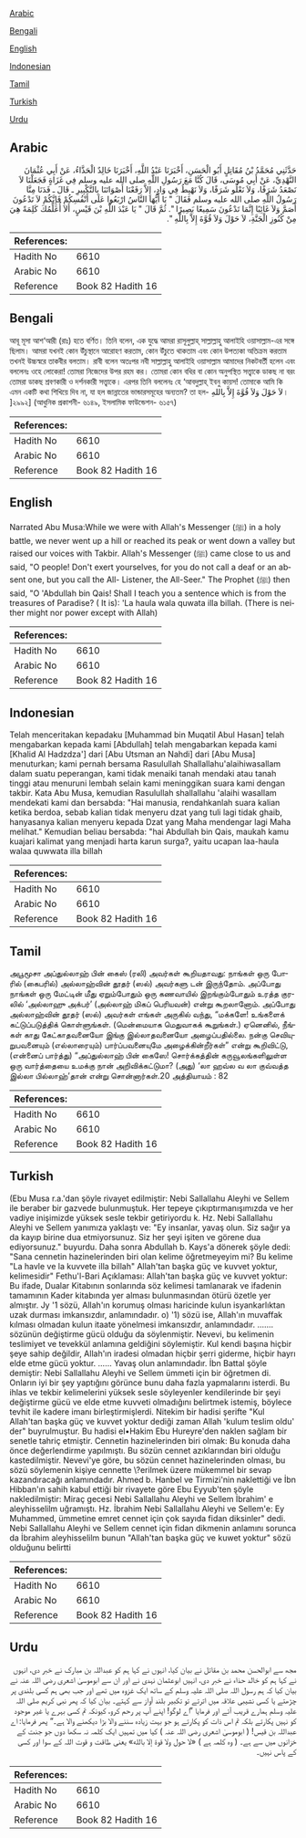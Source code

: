 [Arabic](#arabic)

[Bengali](#bengali)

[English](#english)

[Indonesian](#indonesian)

[Tamil](#tamil)

[Turkish](#turkish)

[Urdu](#urdu)

## Arabic


<div dir="rtl" lang="ar" style={{fontSize:'larger',backgroundColor:'#f8f9fa',padding:20}}>
حَدَّثَنِي مُحَمَّدُ بْنُ مُقَاتِلٍ أَبُو الْحَسَنِ، أَخْبَرَنَا عَبْدُ اللَّهِ، أَخْبَرَنَا خَالِدٌ الْحَذَّاءُ، عَنْ أَبِي عُثْمَانَ النَّهْدِيِّ، عَنْ أَبِي مُوسَى، قَالَ كُنَّا مَعَ رَسُولِ اللَّهِ صلى الله عليه وسلم فِي غَزَاةٍ فَجَعَلْنَا لاَ نَصْعَدُ شَرَفًا، وَلاَ نَعْلُو شَرَفًا، وَلاَ نَهْبِطُ فِي وَادٍ، إِلاَّ رَفَعْنَا أَصْوَاتَنَا بِالتَّكْبِيرِ ـ قَالَ ـ فَدَنَا مِنَّا رَسُولُ اللَّهِ صلى الله عليه وسلم فَقَالَ ‏"‏ يَا أَيُّهَا النَّاسُ ارْبَعُوا عَلَى أَنْفُسِكُمْ فَإِنَّكُمْ لاَ تَدْعُونَ أَصَمَّ وَلاَ غَائِبًا إِنَّمَا تَدْعُونَ سَمِيعًا بَصِيرًا ‏"‏‏.‏ ثُمَّ قَالَ ‏"‏ يَا عَبْدَ اللَّهِ بْنَ قَيْسٍ، أَلاَ أُعَلِّمُكَ كَلِمَةً هِيَ مِنْ كُنُوزِ الْجَنَّةِ، لاَ حَوْلَ وَلاَ قُوَّةَ إِلاَّ بِاللَّهِ ‏"‏‏.‏
</div>
<div style={{backgroundColor:'#f8f9fa',padding:20, marginBottom: 10}}><table> <thead> <tr> <th>References:</th> <th></th> </tr> </thead> <tbody><tr><td>Hadith No</td><td>6610</td></tr><tr><td>Arabic No</td><td>6610</td></tr><tr><td>Reference</td><td>Book 82 Hadith 16</td></tr></tbody></table></div>

## Bengali


<div dir="ltr" lang="bn" style={{fontSize:'larger',backgroundColor:'#f8f9fa',padding:20}}>
আবূ মূসা আশ‘আরী (রাঃ) হতে বর্ণিত। তিনি বলেন, এক যুদ্ধে আমরা রাসূলুল্লাহ্ সাল্লাল্লাহু আলাইহি ওয়াসাল্লাম-এর সঙ্গে ছিলাম। আমরা যখনই কোন উঁচুস্থানে আরোহণ করতাম, কোন উঁচুতে থাকতাম এবং কোন উপত্যকা অতিক্রম করতাম তখনই উচ্চস্বরে তাকবীর বলতাম। রাবী বলেন অতঃপর নবী সাল্লাল্লাহু আলাইহি ওয়াসাল্লাম আমাদের নিকটবর্তী হলেন এবং বললেনঃ ওহে লোকেরা! তোমরা নিজেদের উপর রহম কর। তোমরা কোন বধির বা কোন অনুপস্থিত সত্ত্বাকে ডাকছ না বরং তোমরা ডাকছ শ্রবণকারী ও দর্শনকারী সত্ত্বাকে। এরপর তিনি বললেনঃ হে ‘আবদুল্লাহ্ ইবনু কায়স! তোমাকে আমি কি এমন একটি কথা শিখিয়ে দিব না, যা হল জান্নাতের ভান্ডারসমূহের অন্যতম? তা হল- لاَ حَوْلَ وَلاَ قُوَّةَ إِلاَّ بِاللهِ। ]২৯৯২] (আধুনিক প্রকাশনী- ৬১৪৯, ইসলামিক ফাউন্ডেশন- ৬১৫৭)
</div>
<div style={{backgroundColor:'#f8f9fa',padding:20, marginBottom: 10}}><table> <thead> <tr> <th>References:</th> <th></th> </tr> </thead> <tbody><tr><td>Hadith No</td><td>6610</td></tr><tr><td>Arabic No</td><td>6610</td></tr><tr><td>Reference</td><td>Book 82 Hadith 16</td></tr></tbody></table></div>

## English


<div dir="ltr" lang="en" style={{fontSize:'larger',backgroundColor:'#f8f9fa',padding:20}}>
Narrated Abu Musa:While we were with Allah's Messenger (ﷺ) in a holy battle, we never went up a hill or reached its peak or went down a valley but raised our voices with Takbir. Allah's Messenger (ﷺ) came close to us and said, "O people! Don't exert yourselves, for you do not call a deaf or an absent one, but you call the All- Listener, the All-Seer." The Prophet (ﷺ) then said, "O 'Abdullah bin Qais! Shall I teach you a sentence which is from the treasures of Paradise? ( It is): 'La haula wala quwata illa billah. (There is neither might nor power except with Allah)
</div>
<div style={{backgroundColor:'#f8f9fa',padding:20, marginBottom: 10}}><table> <thead> <tr> <th>References:</th> <th></th> </tr> </thead> <tbody><tr><td>Hadith No</td><td>6610</td></tr><tr><td>Arabic No</td><td>6610</td></tr><tr><td>Reference</td><td>Book 82 Hadith 16</td></tr></tbody></table></div>

## Indonesian


<div dir="ltr" lang="id" style={{fontSize:'larger',backgroundColor:'#f8f9fa',padding:20}}>
Telah menceritakan kepadaku [Muhammad bin Muqatil Abul Hasan] telah mengabarkan kepada kami [Abdullah] telah mengabarkan kepada kami [Khalid Al Hadzdza'] dari [Abu Utsman an Nahdi] dari [Abu Musa] menuturkan; kami pernah bersama Rasulullah Shallallahu'alaihiwasallam dalam suatu peperangan, kami tidak menaiki tanah mendaki atau tanah tinggi atau menuruni lembah selain kami meninggikan suara kami dengan takbir. Kata Abu Musa, kemudian Rasulullah shallallahu 'alaihi wasallam mendekati kami dan bersabda: "Hai manusia, rendahkanlah suara kalian ketika berdoa, sebab kalian tidak menyeru dzat yang tuli lagi tidak ghaib, hanyasanya kalian menyeru kepada Dzat yang Maha mendengar lagi Maha melihat." Kemudian beliau bersabda: "hai Abdullah bin Qais, maukah kamu kuajari kalimat yang menjadi harta karun surga?, yaitu ucapan laa-haula walaa quwwata illa billah
</div>
<div style={{backgroundColor:'#f8f9fa',padding:20, marginBottom: 10}}><table> <thead> <tr> <th>References:</th> <th></th> </tr> </thead> <tbody><tr><td>Hadith No</td><td>6610</td></tr><tr><td>Arabic No</td><td>6610</td></tr><tr><td>Reference</td><td>Book 82 Hadith 16</td></tr></tbody></table></div>

## Tamil


<div dir="ltr" lang="ta" style={{fontSize:'larger',backgroundColor:'#f8f9fa',padding:20}}>
அபூமூசா அப்துல்லாஹ் பின் கைஸ் (ரலி) அவர்கள் கூறியதாவது: நாங்கள் ஒரு போரில் (கைபரில்) அல்லாஹ்வின் தூதர் (ஸல்) அவர்களு டன் இருந்தோம். அப்போது நாங்கள் ஒரு மேட்டின் மீது ஏறும்போதும் ஒரு கணவாயில் இறங்கும்போதும் உரத்த குரலில் ‘அல்லாஹு அக்பர்’ (அல்லாஹ் மிகப் பெரியவன்) என்று கூறலானோம். அப்போது அல்லாஹ்வின் தூதர் (ஸல்) அவர்கள் எங்கள் அருகில் வந்து, “மக்களே! உங்களைக் கட்டுப்படுத்திக் கொள்ளுங்கள். (மென்மையாக மெதுவாகக் கூறுங்கள்.) ஏனெனில், நீங்கள் காது கேட்காதவனையோ இங்கு இல்லாதவனையோ அழைப்பதில்லை. நன்கு செவியுறுபவனையும் (எல்லாரையும்) பார்ப்பவனையுமே அழைக்கின்றீர்கள்” என்று கூறிவிட்டு, (என்னைப் பார்த்து) “அப்துல்லாஹ் பின் கைஸே! சொர்க்கத்தின் கருவூலங்களிலுள்ள ஒரு வார்த்தையை உமக்கு நான் அறிவிக்கட்டுமா? (அது) ‘லா ஹவ்ல வ லா குவ்வத்த இல்லா பில்லாஹ்’தான் என்று சொன்னார்கள்.20 அத்தியாயம் : 82
</div>
<div style={{backgroundColor:'#f8f9fa',padding:20, marginBottom: 10}}><table> <thead> <tr> <th>References:</th> <th></th> </tr> </thead> <tbody><tr><td>Hadith No</td><td>6610</td></tr><tr><td>Arabic No</td><td>6610</td></tr><tr><td>Reference</td><td>Book 82 Hadith 16</td></tr></tbody></table></div>

## Turkish


<div dir="ltr" lang="tr" style={{fontSize:'larger',backgroundColor:'#f8f9fa',padding:20}}>
(Ebu Musa r.a.'dan şöyle rivayet edilmiştir: Nebi Sallallahu Aleyhi ve Sellem ile beraber bir gazvede bulunmuştuk. Her tepeye çıkıptırmanışımızda ve her vadiye inişimizde yüksek sesle tekbir getiriyordu k. Hz. Nebi Sallallahu Aleyhi ve Sellem yanımıza yaklaştı ve: "Ey insanlar, yavaş olun. Siz sağır ya da kayıp birine dua etmiyorsunuz. Siz her şeyi işiten ve görene dua ediyorsunuz." buyurdu. Daha sonra Abdullah b. Kays'a dönerek şöyle dedi: "Sana cennetin hazinelerinden biri olan kelime öğretmeyeyim mi? Bu kelime "La havle ve la kuvvete illa billah" Allah'tan başka güç ve kuvvet yoktur, kelimesidir" Fethu'l-Bari Açıklaması: Allah'tan başka güç ve kuvvet yoktur: Bu ifade, Dualar Kitabının sonlarında söz kelimesi tamlanarak ve ifadenin tamamının Kader kitabında yer alması bulunmasından ötürü özetle yer almıştır. Jy '1 sözü, Allah'ın korumuş olması haricinde kulun isyankarlıktan uzak durması imkansızdır, anlamındadır. o) '1) sözü ise, Allah'ın muvaffak kılması olmadan kulun itaate yönelmesi imkansızdır, anlamındadır. ....... sözünün değiştirme gücü olduğu da söylenmiştir. Nevevi, bu kelimenin teslimiyet ve tevekkül anlamına geldiğini söylemiştir. Kul kendi başına hiçbir şeye sahip değildir, Allah'ın iradesi olmadan hiçbir şerri giderme, hiçbir hayrı elde etme gücü yoktur. ...... Yavaş olun anlamındadır. İbn Battal şöyle demiştir: Nebi Sallallahu Aleyhi ve Sellem ümmeti için bir öğretmen di. Onların iyi bir şey yaptığını görünce bunu daha fazla yapmalarını isterdi. Bu ihlas ve tekbir kelimelerini yüksek sesle söyleyenler kendilerinde bir şeyi değiştirme gücü ve elde etme kuvveti olmadığını belirtmek istemiş, böylece tevhit ile kadere imanı birleştirmişlerdi. Nitekim bir hadisi şerifte "Kul Allah'tan başka güç ve kuvvet yoktur dediği zaman Allah 'kulum teslim oldu' der" buyrulmuştur. Bu hadisi el•Hakim Ebu Hureyre'den naklen sağlam bir senetle tahriç etmiştir. Cennetin hazinelerinden biri olmak: Bu konuda daha önce değerlendirme yapılmıştı. Bu sözün cennet azıklarından biri olduğu kastedilmiştir. Nevevi'ye göre, bu sözün cennet hazinelerinden olması, bu sözü söylemenin kişiye cennette \?erilmek üzere mükemmel bir sevap kazandıracağı anlamındadır. Ahmed b. Hanbel ve Tirmizi'nin naklettiği ve İbn Hibban'ın sahih kabul ettiği bir rivayete göre Ebu Eyyub'ten şöyle nakledilmiştir: Miraç gecesi Nebi Sallallahu Aleyhi ve Sellem İbrahim' e aleyhisselilm uğramıştı. Hz. İbrahim Nebi Sallallahu Aleyhi ve Sellem'e: Ey Muhammed, ümmetine emret cennet için çok sayıda fidan diksinler" dedi. Nebi Sallallahu Aleyhi ve Sellem cennet için fidan dikmenin anlamını sorunca da İbrahim aleyhisselilm bunun "Allah'tan başka güç ve kuwet yoktur" sözü olduğunu belirtti
</div>
<div style={{backgroundColor:'#f8f9fa',padding:20, marginBottom: 10}}><table> <thead> <tr> <th>References:</th> <th></th> </tr> </thead> <tbody><tr><td>Hadith No</td><td>6610</td></tr><tr><td>Arabic No</td><td>6610</td></tr><tr><td>Reference</td><td>Book 82 Hadith 16</td></tr></tbody></table></div>

## Urdu


<div dir="rtl" lang="ur" style={{fontSize:'larger',backgroundColor:'#f8f9fa',padding:20}}>
مجھ سے ابوالحسن محمد بن مقاتل نے بیان کیا، انہوں نے کہا ہم کو عبداللہ بن مبارک نے خبر دی، انہوں نے کہا ہم کو خالد حذاء نے خبر دی، انہیں ابوعثمان نہدی نے اور ان سے ابوموسیٰ اشعری رضی اللہ عنہ نے بیان کیا کہ ہم رسول اللہ صلی اللہ علیہ وسلم کے ساتھ ایک غزوہ میں تھے اور جب بھی ہم کسی بلندی پر چڑھتے یا کسی نشیبی علاقہ میں اترتے تو تکبیر بلند آواز سے کہتے۔ بیان کیا کہ پھر نبی کریم صلی اللہ علیہ وسلم ہمارے قریب آئے اور فرمایا ”اے لوگو! اپنے آپ پر رحم کرو، کیونکہ تم کسی بہرے یا غیر موجود کو نہیں پکارتے بلکہ تم اس ذات کو پکارتے ہو جو بہت زیادہ سننے والا بڑا دیکھنے والا ہے۔“ پھر فرمایا: اے عبداللہ بن قیس! ( ابوموسیٰ اشعری رضی اللہ عنہ ) کیا میں تمہیں ایک کلمہ نہ سکھا دوں جو جنت کے خزانوں میں سے ہے۔ ( وہ کلمہ ہے ) «لا حول ولا قوة إلا بالله» یعنی طاقت و قوت اللہ کے سوا اور کسی کے پاس نہیں۔
</div>
<div style={{backgroundColor:'#f8f9fa',padding:20, marginBottom: 10}}><table> <thead> <tr> <th>References:</th> <th></th> </tr> </thead> <tbody><tr><td>Hadith No</td><td>6610</td></tr><tr><td>Arabic No</td><td>6610</td></tr><tr><td>Reference</td><td>Book 82 Hadith 16</td></tr></tbody></table></div>